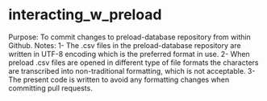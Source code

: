 # interacting_w_preload
Purpose: 
  To commit changes to preload-database repository from within Github.
Notes: 
1-	The .csv files in the preload-database repository are written in UTF-8 encoding which is the preferred format in use. 
2-	When preload .csv files are opened in different type of file formats the characters are transcribed into non-traditional formatting, which is not acceptable.
3-	The present code is written to avoid any formatting changes when committing pull requests.
